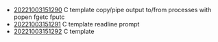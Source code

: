 - [20221003151290](/zet/20221003151290/README.md) C template copy/pipe output to/from processes with popen fgetc fputc
- [20221003151291](/zet/20221003151291/README.md) C template readline prompt
- [20221003151292](/zet/20221003151292/README.md) C template
